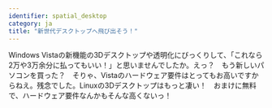 ```yaml
---
identifier: spatial_desktop
category: ja
title: "新世代デスクトップへ飛び出そう！"
---
```


Windows Vistaの新機能の3Dデスクトップや透明化にびっくりして、「これなら2万や3万余分に払ってもいい！」と思いませんでしたか。えっ？　もう新しいパソコンを買った？　そりゃ、Vistaのハードウェア要件はとってもお高いですからねえ。残念でした。Linuxの3Dデスクトップはもっと凄い！　おまけに無料で、ハードウェア要件なんかもそんな高くないっ！

<? all_video_ids_from_file ();?>




